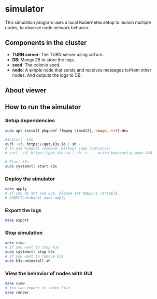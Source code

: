 # simulator

This simulation program uses a local Kubernetes setup to launch multiple nodes, to observe node network behavior.

## Components in the cluster

- **TURN server**: The TURN server using coTurn.
- **DB**: MongoDB to store the logs.
- **seed**: The colonio seed.
- **node**: A simple node that sends and receives messages to/from other nodes. And outputs the logs to DB.

## About viewer

## How to run the simulator

### Setup dependencies

```sh
sudo apt install pkgconf ffmpeg libsdl2{,-image,-ttf}-dev

#Install  k3s
curl -sfL https://get.k3s.io | sh -
# to use kubectl command  without sudo (optional)
# curl -sfL https://get.k3s.io | sh -s - --write-kubeconfig-mode 644

# Start k3s
sudo systemctl start k3s
```

### Deploy the simulator

```sh
make apply
# If you do not use k3s, please set KUBECTL variable.
# KUBECTL=kubectl make apply
```

### Export the logs

```sh
make export
```

### Stop simulation

```sh
make stop
# If you want to stop k3s
sudo systemctl stop k3s
# If you want to remove k3s
sudo k3s-uninstall.sh
```

### View the behavior of nodes with GUI

```sh
make view
# You can export to video file
make render
```